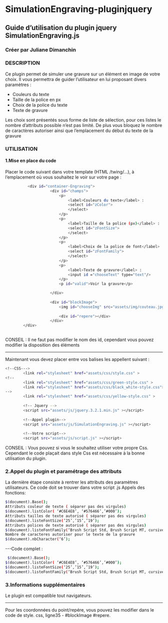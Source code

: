 # SimulationEngraving-pluginjquery
## Guide d’utilisation du plugin jquery SimulationEngraving.js
### Créer par Juliane Dimanchin

### **DESCRIPTION**
Ce plugin permet de simuler une gravure sur un élément en image de votre choix. Il vous permettra de guider l’utilisateur en lui proposant divers paramètres : 
* Couleurs du texte 
* Taille de la police en px 
* Choix de la police du texte 
* Texte de gravure

Les choix sont présentés sous forme de liste de sélection, pour ces listes le nombre d’attributs possible n’est pas limité. De plus vous bloquez le nombre de caractères autoriser ainsi que l’emplacement du début du texte de la gravure

### **UTILISATION**
#### 1.Mise en place du code
Placer le code suivant dans votre template (HTML /twing/...), à l’emplacement où vous souhaitez le voir sur votre page :
```sh
          <div id="container-Engraving">  
                    <div id="champs">
                        <p>
                            <label>Couleurs du texte</label> :
                            <select id="zColor">
                            </select>                            
                        </p>
                        <p>
                            <label>Taille de la police (px)</label> : 
                            <select id="zFontSize">
                            </select> 
                        </p>
                        <p>
                            <label>Choix de la police de font</label> :
                            <select id="zFontFamily">
                            </select> 
                        </p>
                        <p>
                            <label>Texte de gravure</label> : 
                            <input id ="chooseText" type="text"/>
                        </p>                        
                        <p id="valid">Voir la gravure</p>

                    </div>
                    
                    <div id="blockImage">
                        <img id="chooseImg" src="assets/img/couteau.jpg" alt="img">
						
                        <div id="repere"></div>
                    </div>
        </div>
        
   ```           
 CONSEIL : Il ne faut pas modifier le nom des id, cependant vous pouvez modifier la disposition des éléments
 ________________________________________
 
 Maintenant vous devez placer entre vos balises <head> les appellent suivant :
  
```sh
<!--CSS--->
        <link rel="stylesheet" href="assets/css/style.css" >
<!--
        <link rel="stylesheet" href="assets/css/green-style.css" >
        <link rel="stylesheet" href="assets/css/black_white-style.css">
-->
        <link rel="stylesheet" href="assets/css/yellow-style.css" >
        
        <!-- Jquery -->
        <script src="assets/js/jquery.3.2.1.min.js" ></script>
        
        <!--Appel plugin-->
        <script src="assets/js/SimulationEngraving.js" ></script>
        
        <!--Votre script-->
        <script src="assets/js/script.js" ></script>
 ```       
        
CONSEIL : Vous pouvez si vous le souhaitez utiliser votre propre Css. Cependant le code plaçait dans style Css est nécessaire à la bonne utilisation du plugin.

### 2.Appel du plugin et paramétrage des attributs

La dernière étape consiste à rentrer les attributs des paramètres utilisateurs. Ce code doit se trouver dans votre script .js
Appels des fonctions:
```sh
$(document).Base();
Attributs couleur de texte ( séparer pas des virgules)
$(document).listColor( ‘#C6E4E8’, ‘#576466’,’#000’);
Attributs tailles de texte autorisé ( séparer pas des virgules)           
$(document).listeFontSize(‘25’,’15’,’19’);
Attributs polices de texte autorisé ( séparer pas des virgules)
$(document).listeFontFamily(‘Brush Script Std, Brush Script MT, cursive’, ‘Andale Mono, monospace’, ‘Stencil Std, fantasy’);
Nombre de caracteres autoriser pour le texte de la gravure
$(document).nbCharacter(‘6’);
```

 ---Code complet : 
 ```sh
  $(document).Base(); 
$(document).listColor( ‘#C6E4E8’, ‘#576466’,’#000’); 
$(document).listeFontSize(‘25’,’15’,’19’); 
$(document).listeFontFamily(‘Brush Script Std, Brush Script MT, cursive’, ‘Andale Mono, monospace’, ‘Stencil Std, fantasy’); $(document).nbCharacter(‘6’); $(document).leftTopRepere(‘144’,’-51’);
```

### 3.Informations supplémentaires
Le plugin est compatible tout navigateurs.
_______________________
Pour les coordonnées du point/repére, vous pouvez les modifier dans le code de style. css, ligne35 -  #blockImage #repere.

